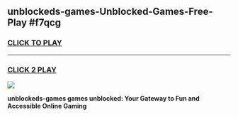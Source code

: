 
## unblockeds-games-Unblocked-Games-Free-Play #f7qcg
<h3>
<a href="https://us.freeplayer.one?title=unblockeds-games&ref=9M">CLICK TO PLAY</a></h3>
<hr>

<h3>
<a href="https://us.freeplayer.one?title=unblockeds-games&ref=9M">CLICK 2 PLAY</a>
  
</h3>

<a href="https://us.freeplayer.one?title=unblockeds-games&ref=9M"><img src="https://clearcache.store/games.png"></a>


**unblockeds-games games unblocked: Your Gateway to Fun and Accessible Online Gaming**
